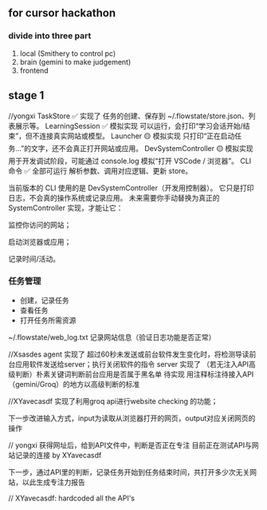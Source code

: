 ## for cursor hackathon
### divide into three part
1. local (Smithery to control pc)
2. brain (gemini to make judgement)
3. frontend


## stage 1
//yongxi
TaskStore	✅ 实现了	任务的创建、保存到 ~/.flowstate/store.json、列表展示等。
LearningSession	✅ 模拟实现	可以运行，会打印“学习会话开始/结束”，但不连接真实网站或模型。
Launcher	🟡 模拟实现	只打印“正在启动任务…”的文字，还不会真正打开网站或应用。
DevSystemController	🟡 模拟实现	用于开发调试阶段，可能通过 console.log 模拟“打开 VSCode / 浏览器”。
CLI 命令	✅ 全部可运行	解析参数、调用对应逻辑、更新 store。

当前版本的 CLI 使用的是 DevSystemController（开发用控制器）。
它只是打印日志，不会真的操作系统或记录应用。
未来需要你手动替换为真正的 SystemController 实现，才能让它：

监控你访问的网站；

启动浏览器或应用；

记录时间/活动。

### 任务管理
- 创建，记录任务
- 查看任务
- 打开任务所需资源

~/.flowstate/web_log.txt 记录网站信息（验证日志功能是否正常）

//Xsasdes
agent 实现了  超过60秒未发送或前台软件发生变化时，将检测导读前台应用软件发送给server；执行关闭软件的指令
server  实现了  （若无注入API高级判断）朴素关键词判断前台应用是否属于黑名单
        待实现  用注释标注待接入API（gemini/Groq）的地方以高级判断的标准

//XYavecasdf
实现了利用groq api进行website checking 的功能；

下一步改进输入方式，input为读取从浏览器打开的网页，output对应关闭网页的操作

// yongxi
获得网址后，给到API文件中，判断是否正在专注
目前正在测试API与网站记录的连接 by XYavecasdf

下一步，通过API里的判断，记录任务开始到任务结束时间，共打开多少次无关网站，以此生成专注力报告

// XYavecasdf: hardcoded all the API's
